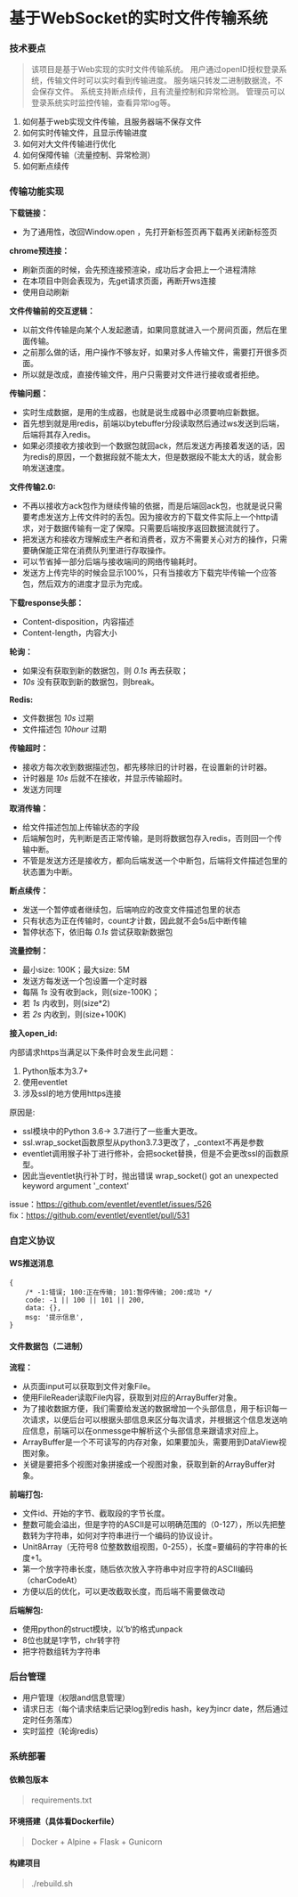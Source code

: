 # 基于WebSocket的实时文件传输系统

### 技术要点

> 该项目是基于Web实现的实时文件传输系统。
> 用户通过openID授权登录系统，传输文件时可以实时看到传输进度。
> 服务端只转发二进制数据流，不会保存文件。
> 系统支持断点续传，且有流量控制和异常检测。
> 管理员可以登录系统实时监控传输，查看异常log等。

1. 如何基于web实现文件传输，且服务器端不保存文件
2. 如何实时传输文件，且显示传输进度
3. 如何对大文件传输进行优化
4. 如何保障传输（流量控制、异常检测）
5. 如何断点续传

### 传输功能实现

**下载链接：**
- 为了通用性，改回Window.open ，先打开新标签页再下载再关闭新标签页

**chrome预连接：**
- 刷新页面的时候，会先预连接预渲染，成功后才会把上一个进程清除
- 在本项目中则会表现为，先get请求页面，再断开ws连接
- 使用自动刷新

**文件传输前的交互逻辑：**
- 以前文件传输是向某个人发起邀请，如果同意就进入一个房间页面，然后在里面传输。
- 之前那么做的话，用户操作不够友好，如果对多人传输文件，需要打开很多页面。
- 所以就是改成，直接传输文件，用户只需要对文件进行接收或者拒绝。

**传输问题：**
- 实时生成数据，是用的生成器，也就是说生成器中必须要响应新数据。
- 首先想到就是用redis，前端以bytebuffer分段读取然后通过ws发送到后端，后端将其存入redis。
- 如果必须接收方接收到一个数据包就回ack，然后发送方再接着发送的话，因为redis的原因，一个数据段就不能太大，但是数据段不能太大的话，就会影响发送速度。

**文件传输2.0:**
- 不再以接收方ack包作为继续传输的依据，而是后端回ack包，也就是说只需要考虑发送方上传文件时的丢包。因为接收方的下载文件实际上一个http请求，对于数据传输有一定了保障。只需要后端按序返回数据流就行了。
- 把发送方和接收方理解成生产者和消费者，双方不需要关心对方的操作，只需要确保能正常在消费队列里进行存取操作。
- 可以节省掉一部分后端与接收端间的网络传输耗时。
- 发送方上传完毕的时候会显示100%，只有当接收方下载完毕传输一个应答包，然后双方的进度才显示为完成。

**下载response头部：**
- Content-disposition，内容描述
- Content-length，内容大小

**轮询：**
- 如果没有获取到新的数据包，则 *0.1s* 再去获取；
- *10s* 没有获取到新的数据包，则break。

**Redis:**
- 文件数据包 *10s* 过期
- 文件描述包 *10hour* 过期

**传输超时：**
- 接收方每次收到数据描述包，都先移除旧的计时器，在设置新的计时器。
- 计时器是 *10s* 后就不在接收，并显示传输超时。
- 发送方同理

**取消传输：**
- 给文件描述包加上传输状态的字段
- 后端解包时，先判断是否正常传输，是则将数据包存入redis，否则回一个传输中断。
- 不管是发送方还是接收方，都向后端发送一个中断包，后端将文件描述包里的状态置为中断。

**断点续传：**
- 发送一个暂停或者继续包，后端响应的改变文件描述包里的状态
- 只有状态为正在传输时，count才计数，因此就不会5s后中断传输
- 暂停状态下，依旧每 *0.1s* 尝试获取新数据包

**流量控制：**
- 最小size: 100K；最大size: 5M
- 发送方每发送一个包设置一个定时器
- 每隔 *1s* 没有收到ack，则(size-100K)；
- 若 *1s* 内收到，则(size*2)
- 若 *2s* 内收到，则(size+100K)

**接入open_id:**

内部请求https当满足以下条件时会发生此问题：
1. Python版本为3.7+
2. 使用eventlet
3. 涉及ssl的地方使用https连接

原因是:
- ssl模块中的Python 3.6-> 3.7进行了一些重大更改。
- ssl.wrap_socket函数原型从python3.7.3更改了，_context不再是参数
- eventlet调用猴子补丁进行修补，会把socket替换，但是不会更改ssl的函数原型。
- 因此当eventlet执行补丁时，抛出错误 wrap_socket() got an unexpected keyword argument '_context'

issue：https://github.com/eventlet/eventlet/issues/526   
fix：https://github.com/eventlet/eventlet/pull/531

### 自定义协议

#### WS推送消息
```
{
    /* -1:错误; 100:正在传输; 101:暂停传输; 200:成功 */
    code: -1 || 100 || 101 || 200,
    data: {},
    msg: '提示信息',
}
```

#### 文件数据包（二进制）

**流程：**
- 从页面input可以获取到文件对象File。
- 使用FileReader读取File内容，获取到对应的ArrayBuffer对象。
- 为了接收数据方便，我们需要给发送的数据增加一个头部信息，用于标识每一次请求，以便后台可以根据头部信息来区分每次请求，并根据这个信息发送响应信息，前端可以在onmessge中解析这个头部信息来跟请求对应上。
- ArrayBuffer是一个不可读写的内存对象，如果要加头，需要用到DataView视图对象。
- 关键是要把多个视图对象拼接成一个视图对象，获取到新的ArrayBuffer对象。

**前端打包:**
- 文件id、开始的字节、截取段的字节长度。
- 整数可能会溢出，但是字符的ASCII是可以明确范围的（0-127），所以先把整数转为字符串，如何对字符串进行一个编码的协议设计。
- Unit8Array（无符号8 位整数数组视图，0-255），长度=要编码的字符串的长度+1。
- 第一个放字符串长度，随后依次放入字符串中对应字符的ASCII编码（charCodeAt）
- 方便以后的优化，可以更改截取长度，而后端不需要做改动

**后端解包:**
- 使用python的struct模块，以’b‘的格式unpack
- 8位也就是1字节，chr转字符
- 把字符数组转为字符串

### 后台管理

- 用户管理（权限and信息管理）
- 请求日志（每个请求结束后记录log到redis hash，key为incr date，然后通过定时任务落库）
- 实时监控（轮询redis）

### 系统部署

#### 依赖包版本

> requirements.txt

#### 环境搭建（具体看Dockerfile）

> Docker + Alpine + Flask + Gunicorn

#### 构建项目
> ./rebuild.sh
